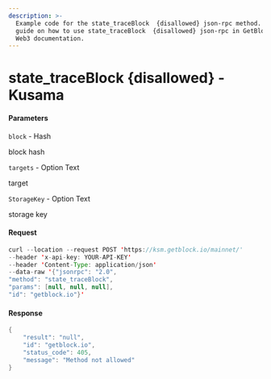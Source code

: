 ```yaml
---
description: >-
  Example code for the state_traceBlock  {disallowed} json-rpc method. Сomplete
  guide on how to use state_traceBlock  {disallowed} json-rpc in GetBlock.io
  Web3 documentation.
---
```


# state\_traceBlock {disallowed} - Kusama

#### Parameters

`block` - Hash

block hash

`targets` - Option Text

target

`StorageKey` - Option Text

storage key

#### Request

```java
curl --location --request POST 'https://ksm.getblock.io/mainnet/' 
--header 'x-api-key: YOUR-API-KEY' 
--header 'Content-Type: application/json' 
--data-raw '{"jsonrpc": "2.0",
"method": "state_traceBlock",
"params": [null, null, null],
"id": "getblock.io"}'
```

#### Response

```java
{
    "result": "null",
    "id": "getblock.io",
    "status_code": 405,
    "message": "Method not allowed"
}
```
